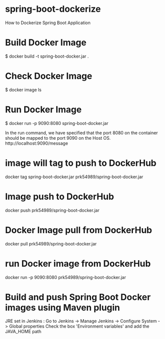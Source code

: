 # spring-boot-dockerize
How to Dockerize Spring Boot Application 

# Build Docker Image 
$ docker build -t spring-boot-docker.jar .

# Check Docker Image 
$ docker image ls

# Run Docker Image 
$ docker run -p 9090:8080 spring-boot-docker.jar

In the run command, we have specified that the port 8080 on the container should be mapped to the port 9090 on the Host OS.
http://localhost:9090/message

# image will tag to push to DockerHub
docker tag spring-boot-docker.jar prk54989/spring-boot-docker.jar

# Image push to DockerHub
docker push prk54989/spring-boot-docker.jar

# Docker Image pull from DockerHub
docker pull prk54989/spring-boot-docker.jar

# run Docker image from DockerHub
docker run -p 9090:8080 prk54989/spring-boot-docker.jar

# Build and push Spring Boot Docker images using Maven plugin
JRE set in Jenkins : Go to Jenkins -> Manage Jenkins -> Configure System -> Global properties Check the box 'Environment variables' and add the JAVA_HOME path